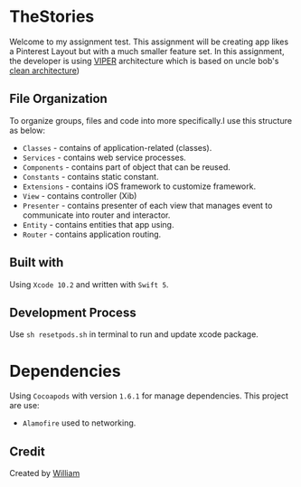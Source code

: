 # TheStories

Welcome to my assignment test. This assignment will be creating app likes a Pinterest Layout but with a much smaller feature set. In this assignment, the developer is using [VIPER](https://www.objc.io/issues/13-architecture/viper/)  architecture which is based on uncle bob's [clean architecture](http://blog.cleancoder.com/uncle-bob/2012/08/13/the-clean-architecture.html))

## File Organization
To organize groups, files and code into more specifically.I use this structure as below:
- `Classes` - contains of application-related (classes).
- `Services` - contains web service processes.
- `Components` - contains part of object that can be reused.
- `Constants` - contains static constant.
- `Extensions` - contains iOS framework to customize framework.
- `View` - contains controller (Xib)
- `Presenter` - contains presenter of each view that manages event to communicate into router and interactor.
- `Entity` - contains entities that app using.
- `Router` - contains application routing.

## Built with
Using `Xcode 10.2` and written with `Swift 5`.

## Development Process
Use  `sh resetpods.sh`  in terminal to run and update xcode package.

# Dependencies
Using `Cocoapods` with version  `1.6.1` for manage dependencies. This project are use:
- `Alamofire` used to networking.

## Credit
Created by [William](https://www.linkedin.com/in/william-b90619b7/)

